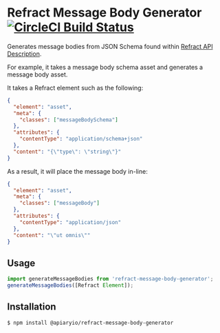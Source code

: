 # Refract Message Body Generator [![CircleCI Build Status](https://circleci.com/gh/apiaryio/refract-message-body-generator.svg?style=shield)](https://circleci.com/gh/apiaryio/refract-message-body-generator)

Generates message bodies from JSON Schema found within [Refract API
Description](https://github.com/refractproject/refract-spec/blob/master/namespaces/api-description-namespace.md).

For example, it takes a message body schema asset and generates a message body
asset.

It takes a Refract element such as the following:

```json
{
  "element": "asset",
  "meta": {
    "classes": ["messageBodySchema"]
  },
  "attributes": {
    "contentType": "application/schema+json"
  },
  "content": "{\"type\": \"string\"}"
}
```

As a result, it will place the message body in-line:

```json
{
  "element": "asset",
  "meta": {
    "classes": ["messageBody"]
  },
  "attributes": {
    "contentType": "application/json"
  },
  "content": "\"ut omnis\""
}
```

## Usage

```JavaScript
import generateMessageBodies from 'refract-message-body-generator';
generateMessageBodies([Refract Element]);
```

## Installation

```shell
$ npm install @apiaryio/refract-message-body-generator
```
